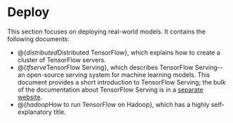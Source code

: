 # Deploy

This section focuses on deploying real-world models.  It contains
the following documents:

  * @{$distributed$Distributed TensorFlow}, which explains how to create
    a cluster of TensorFlow servers.
  * @{$tfserve$TensorFlow Serving}, which describes TensorFlow Serving--an
    open-source serving system for machine learning models. This document
    provides a short introduction to TensorFlow Serving; the bulk of the
    documentation about TensorFlow Serving is in a
    [separate website](https://tensorflow.github.io/serving/serving_basic).
  * @{$hadoop$How to run TensorFlow on Hadoop}, which has a highly
    self-explanatory title.

